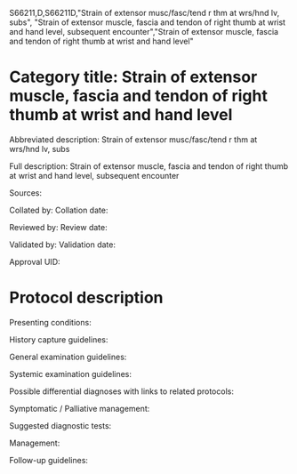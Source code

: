 S66211,D,S66211D,"Strain of extensor musc/fasc/tend r thm at wrs/hnd lv, subs", "Strain of extensor muscle, fascia and tendon of right thumb at wrist and hand level, subsequent encounter","Strain of extensor muscle, fascia and tendon of right thumb at wrist and hand level"
# Category title: Strain of extensor muscle, fascia and tendon of right thumb at wrist and hand level

Abbreviated description: Strain of extensor musc/fasc/tend r thm at wrs/hnd lv, subs

Full description: Strain of extensor muscle, fascia and tendon of right thumb at wrist and hand level, subsequent encounter

Sources:

Collated by:
Collation date:

Reviewed by:
Review date:

Validated by:
Validation date:

Approval UID:

# Protocol description

Presenting conditions:

History capture guidelines:

General examination guidelines:

Systemic examination guidelines:

Possible differential diagnoses with links to related protocols:

Symptomatic / Palliative management:

Suggested diagnostic tests:

Management:

Follow-up guidelines:
